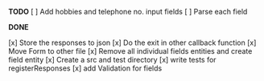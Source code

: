 **TODO**
[ ] Add hobbies and telephone no. input fields
[ ] Parse each field

**DONE**

[x] Store the responses to json
[x] Do the exit in other callback function
[x] Move Form to other file
[x] Remove all individual fields entities and create field entity
[x] Create a src and test directory
[x] write tests for registerResponses
[x] add Validation for fields

